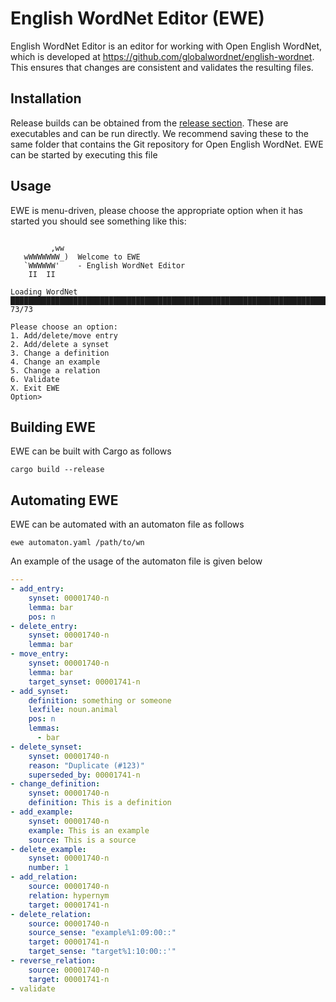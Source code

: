 English WordNet Editor (EWE)
============================

English WordNet Editor is an editor for working with Open English WordNet, which
is developed at https://github.com/globalwordnet/english-wordnet. This ensures
that changes are consistent and validates the resulting files.

Installation
------------

Release builds can be obtained from the [release section](https://github.com/jmccrae/ewe/releases). These are executables and can be run directly. 
We recommend saving these to the same folder that contains the Git repository
for Open English WordNet. EWE can be started by executing this file

Usage
-----

EWE is menu-driven, please choose the appropriate option when it has started
you should see something like this:

```

         ,ww                             
   wWWWWWWW_)  Welcome to EWE            
   `WWWWWW'    - English WordNet Editor  
    II  II                               

Loading WordNet
████████████████████████████████████████████████████████████████████████ 73/73

Please choose an option:
1. Add/delete/move entry
2. Add/delete a synset
3. Change a definition
4. Change an example
5. Change a relation
6. Validate
X. Exit EWE
Option> 
```

Building EWE
------------

EWE can be built with Cargo as follows

    cargo build --release

Automating EWE
--------------

EWE can be automated with an automaton file as follows

    ewe automaton.yaml /path/to/wn

An example of the usage of the automaton file is given below

```yaml
---
- add_entry:
    synset: 00001740-n
    lemma: bar
    pos: n
- delete_entry:
    synset: 00001740-n
    lemma: bar
- move_entry:
    synset: 00001740-n
    lemma: bar
    target_synset: 00001741-n
- add_synset:
    definition: something or someone
    lexfile: noun.animal
    pos: n
    lemmas:
      - bar
- delete_synset:
    synset: 00001740-n
    reason: "Duplicate (#123)"
    superseded_by: 00001741-n
- change_definition:
    synset: 00001740-n
    definition: This is a definition
- add_example:
    synset: 00001740-n
    example: This is an example
    source: This is a source
- delete_example:
    synset: 00001740-n
    number: 1
- add_relation:
    source: 00001740-n
    relation: hypernym
    target: 00001741-n
- delete_relation:
    source: 00001740-n
    source_sense: "example%1:09:00::"
    target: 00001741-n
    target_sense: "target%1:10:00::'"
- reverse_relation:
    source: 00001740-n
    target: 00001741-n
- validate
```

